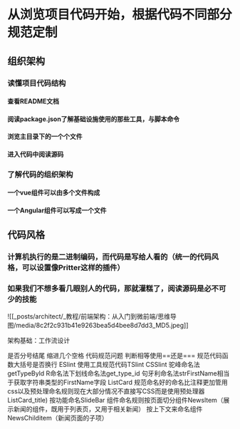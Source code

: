 # 从浏览项目代码开始，根据代码不同部分规范定制
## 组织架构
### 读懂项目代码结构
#### 查看README文档
#### 阅读package.json了解基础设施使用的那些工具，与脚本命令
#### 浏览主目录下的一个个文件
#### 进入代码中阅读源码
### 了解代码的组织架构
#### 一个vue组件可以由多个文件构成
#### 一个Angular组件可以写成一个文件

## 代码风格
### 计算机执行的是二进制编码，而代码是写给人看的（统一的代码风格，可以设置像Pritter这样的插件）
### 如果我们不想多看几眼别人的代码，那就灌糕了，阅读源码是必不可少的技能

![[_posts/architect/_教程/前端架构：从入门到微前端/思维导图/media/8c2f2c931b41e9263bea5d4bee8d7dd3_MD5.jpeg]]

架构基础：工作流设计


是否分号结尾
缩进几个空格
代码规范问题
判断相等使用==还是===
规范代码函数大括号是否换行
ESlint
使用工具规范代码TSlint
CSSlint
驼峰命名法getTypeByld
R命名法下划线命名法get_type_id
句牙利命名法strFirstName相当于获取字符串类型的FirstName字段
ListCard
规范命名好的命名比注释更加管用css以及预处理命名规则现在大部分情况不直接写CSS而是使用预处理器
ListCard_title)
按功能命名SlideBar
组件命名规则按页面切分组件Newsltem（展示新闻的组件，既用于列表页，又用于相关新闻）
按上下文来命名组件NewsChilditem（新闻页面的子项）


